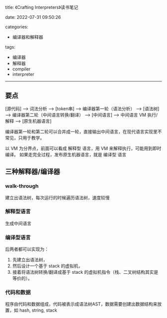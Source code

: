 title: 《Crafting Interpreters》读书笔记

date: 2022-07-31 09:50:26

categories:
- 编译器和解释器

tags:
- 编译器
- 解释器
- compiler
- interpreter

---

## 要点

[源代码] --> 词法分析 --> [token串] --> 编译器第一轮（语法分析） --> [语法树] --> 编译器第二轮（中间语言转换/翻译） --> [中间语言] --> 中间语言 VM 执行/解释 --> [原生机器语言]

编译器第一轮和第二轮可以合并成一轮，直接输出中间语言，在现代语言实现里不常见，只用于教学。

以 VM 为分界点，前面可以看成 解释型 语言，用 VM 来解释执行，可能用到即时编译。
如果走完全过程，发布原生机器语言，就是 编译型 语言

<!--more-->

## 三种解释器/编译器

### walk-through

建立出语法树，每次运行的时候遍历语法树，速度较慢

### 解释型语言

生成中间语言

### 编译型语言  

后两者都可以实现为：

1. 先建立出语法树，
2. 然后设计一个基于 stack 的虚拟机，
3. 接着将语法树转换/翻译成基于 stack 的虚拟机指令（栈、二叉树结构其实是等价的）。

### 代码和数据

程序由代码和数据组成，代码被表示成语法树AST，数据需要创建出数据结构来放置，如 hash, string, stack
